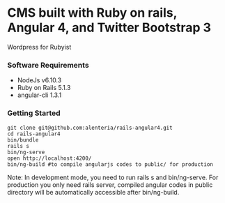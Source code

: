 # CMS built with Ruby on rails, Angular 4, and Twitter Bootstrap 3

Wordpress for Rubyist

### Software Requirements
  * NodeJs v6.10.3
  * Ruby on Rails 5.1.3
  * angular-cli 1.3.1

### Getting Started
    git clone git@github.com:alenteria/rails-angular4.git
    cd rails-angular4
    bin/bundle
    rails s
    bin/ng-serve
    open http://localhost:4200/
    bin/ng-build #to compile angularjs codes to public/ for production

Note: In development mode, you need to run rails s and bin/ng-serve. For production you only need rails server, compiled angular codes in public directory will be automatically accessible after bin/ng-build.
